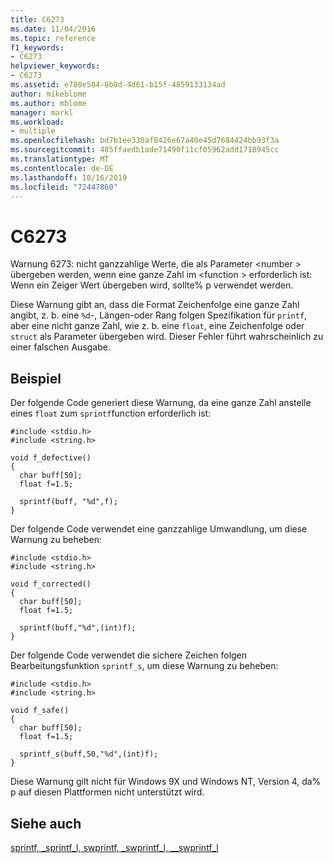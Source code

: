 ```yaml
---
title: C6273
ms.date: 11/04/2016
ms.topic: reference
f1_keywords:
- C6273
helpviewer_keywords:
- C6273
ms.assetid: e780e504-8b8d-4d61-b15f-4859133134ad
author: mikeblome
ms.author: mblome
manager: markl
ms.workload:
- multiple
ms.openlocfilehash: bd7b1ee330af8426e67a40e45d7684424bb93f3a
ms.sourcegitcommit: 485ffaedb1ade71490f11cf05962add1718945cc
ms.translationtype: MT
ms.contentlocale: de-DE
ms.lasthandoff: 10/16/2019
ms.locfileid: "72447860"
---
```

# <a name="c6273"></a>C6273
Warnung 6273: nicht ganzzahlige Werte, die als Parameter \<number > übergeben werden, wenn eine ganze Zahl im \<function > erforderlich ist: Wenn ein Zeiger Wert übergeben wird, sollte% p verwendet werden.

 Diese Warnung gibt an, dass die Format Zeichenfolge eine ganze Zahl angibt, z. b. eine `%d`-, Längen-oder Rang folgen Spezifikation für `printf`, aber eine nicht ganze Zahl, wie z. b. eine `float`, eine Zeichenfolge oder `struct` als Parameter übergeben wird. Dieser Fehler führt wahrscheinlich zu einer falschen Ausgabe.

## <a name="example"></a>Beispiel
 Der folgende Code generiert diese Warnung, da eine ganze Zahl anstelle eines `float` zum `sprintf`function erforderlich ist:

```
#include <stdio.h>
#include <string.h>

void f_defective()
{
  char buff[50];
  float f=1.5;

  sprintf(buff, "%d",f);
}
```

 Der folgende Code verwendet eine ganzzahlige Umwandlung, um diese Warnung zu beheben:

```
#include <stdio.h>
#include <string.h>

void f_corrected()
{
  char buff[50];
  float f=1.5;

  sprintf(buff,"%d",(int)f);
}
```

 Der folgende Code verwendet die sichere Zeichen folgen Bearbeitungsfunktion `sprintf_s`, um diese Warnung zu beheben:

```
#include <stdio.h>
#include <string.h>

void f_safe()
{
  char buff[50];
  float f=1.5;

  sprintf_s(buff,50,"%d",(int)f);
}
```

 Diese Warnung gilt nicht für Windows 9X und Windows NT, Version 4, da% p auf diesen Plattformen nicht unterstützt wird.

## <a name="see-also"></a>Siehe auch
 [sprintf, _sprintf_l, swprintf, _swprintf_l, \__swprintf_l](/cpp/c-runtime-library/reference/sprintf-sprintf-l-swprintf-swprintf-l-swprintf-l)
